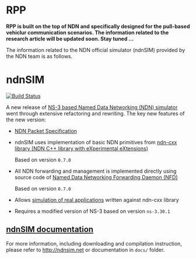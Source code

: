 RPP
======

**RPP is built on the top of NDN and specifically designed for the pull-based vehiclur communication scenarios. The information related to the research article will be updated soon. Stay tuned ...** 

The information related to the NDN official simulator (ndnSIM) provided by the NDN team is as follows. 

ndnSIM
======

[![Build Status](https://travis-ci.org/named-data-ndnSIM/ndnSIM.svg)](https://travis-ci.org/named-data-ndnSIM/ndnSIM)

A new release of [NS-3 based Named Data Networking (NDN) simulator](http://ndnsim.net/)
went through extensive refactoring and rewriting.  The key new features of the new
version:

- [NDN Packet Specification](http://named-data.net/doc/NDN-packet-spec/current/)

- ndnSIM uses implementation of basic NDN primitives from
  [ndn-cxx library (NDN C++ library with eXperimental eXtensions)](http://named-data.net/doc/ndn-cxx/)

  Based on version `0.7.0`

- All NDN forwarding and management is implemented directly using source code of
  [Named Data Networking Forwarding Daemon (NFD)](http://named-data.net/doc/NFD/)

  Based on version `0.7.0`

- Allows [simulation of real applications](http://ndnsim.net/guide-to-simulate-real-apps.html)
  written against ndn-cxx library

- Requires a modified version of NS-3 based on version `ns-3.30.1`

[ndnSIM documentation](http://ndnsim.net)
---------------------------------------------

For more information, including downloading and compilation instruction, please refer to
http://ndnsim.net or documentation in `docs/` folder.
